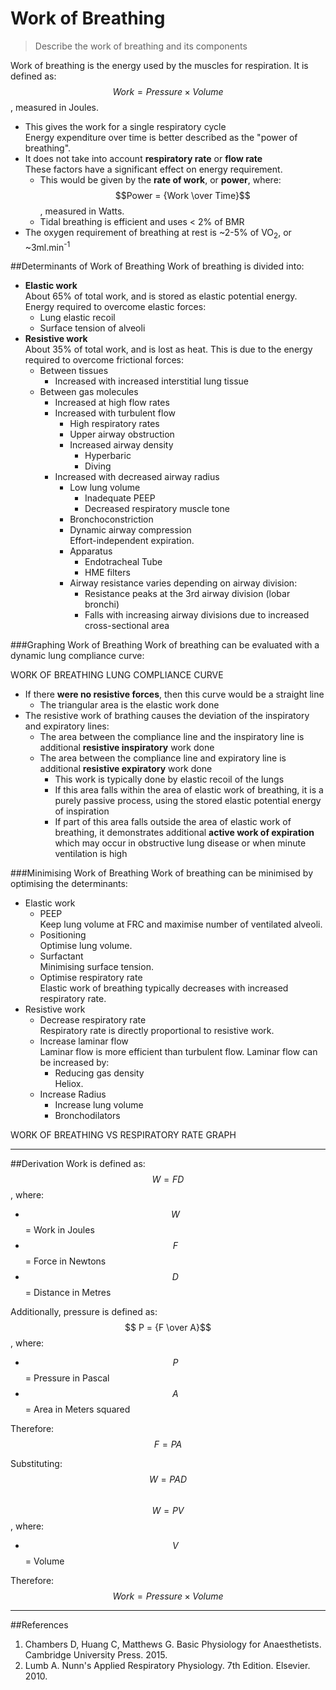 # Work of Breathing
> Describe the work of breathing and its components

Work of breathing is the energy used by the muscles for respiration. It is defined as:  
$$Work = Pressure \times Volume$$, measured in Joules.

* This gives the work for a single respiratory cycle  
Energy expenditure over time is better described as the "power of breathing".
* It does not take into account **respiratory rate** or **flow rate**  
These factors have a significant effect on energy requirement.
  * This would be given by the **rate of work**, or **power**, where:  
  $$Power = {Work \over Time}$$, measured in Watts.
  * Tidal breathing is efficient and uses < 2% of BMR
* The oxygen requirement of breathing at rest is ~2-5% of VO<sub>2</sub>, or ~3ml.min<sup>-1</sup>

##Determinants of Work of Breathing
Work of breathing is divided into:
* **Elastic work**  
About 65% of total work, and is stored as elastic potential energy. Energy required to overcome elastic forces:
  * Lung elastic recoil
  * Surface tension of alveoli
* **Resistive work**  
About 35% of total work, and is lost as heat. This is due to the energy required to overcome frictional forces:
  * Between tissues
    * Increased with increased interstitial lung tissue
  * Between gas molecules
    * Increased at high flow rates
    * Increased with turbulent flow
      * High respiratory rates
      * Upper airway obstruction
      * Increased airway density
        * Hyperbaric
        * Diving
    * Increased with decreased airway radius 
      * Low lung volume
        * Inadequate PEEP
        * Decreased respiratory muscle tone
      * Bronchoconstriction
      * Dynamic airway compression  
      Effort-independent expiration.
      * Apparatus
        * Endotracheal Tube
        * HME filters
      * Airway resistance varies depending on airway division:
        * Resistance peaks at the 3rd airway division (lobar bronchi)
        * Falls with increasing airway divisions due to increased cross-sectional area  
        <object data="resources\airway-gen-vs-resistance.svg.svg" type="image/svg+xml"></object>




###Graphing Work of Breathing
Work of breathing can be evaluated with a dynamic lung compliance curve:

WORK OF BREATHING LUNG COMPLIANCE CURVE

* If there **were no resistive forces**, then this curve would be a straight line
  * The triangular area is the elastic work done
* The resistive work of brathing causes the deviation of the inspiratory and expiratory lines:
  * The area between the compliance line and the inspiratory line is additional **resistive inspiratory** work done
  * The area between the compliance line and expiratory line is additional **resistive expiratory** work done
    * This work is typically done by elastic recoil of the lungs
    * If this area falls within the area of elastic work of breathing, it is a purely passive process, using the stored elastic potential energy of inspiration
    * If part of this area falls outside the area of elastic work of breathing, it demonstrates additional **active work of expiration** which may occur in obstructive lung disease or when minute ventilation is high

###Minimising Work of Breathing
Work of breathing can be minimised by optimising the determinants:
* Elastic work
  * PEEP  
  Keep lung volume at FRC and maximise number of ventilated alveoli.
  * Positioning  
  Optimise lung volume.
  * Surfactant  
  Minimising surface tension.
  * Optimise respiratory rate  
  Elastic work of breathing typically decreases with increased respiratory rate.
* Resistive work  
  * Decrease respiratory rate  
  Respiratory rate is directly proportional to resistive work.
  * Increase laminar flow  
  Laminar flow is more efficient than turbulent flow. Laminar flow can be increased by:
    * Reducing gas density  
    Heliox.
  * Increase Radius  
    * Increase lung volume
    * Bronchodilators  

WORK OF BREATHING VS RESPIRATORY RATE GRAPH

---
##Derivation
Work is defined as:   
$$ W = FD $$, where:
* $$W$$ = Work in Joules
* $$F$$ = Force in Newtons
* $$D$$ = Distance in Metres

Additionally, pressure is defined as:  
$$ P = {F \over A}$$, where:
* $$P$$ = Pressure in Pascal
* $$A$$ = Area in Meters squared

Therefore:  
$$F = PA$$  

Substituting:  
$$W = PAD$$  
$$W = PV$$, where:
* $$V$$ = Volume

Therefore:  
$$Work = Pressure \times Volume$$

---
##References
1. Chambers D, Huang C, Matthews G. Basic Physiology for Anaesthetists. Cambridge University Press. 2015.
2. Lumb A. Nunn's Applied Respiratory Physiology. 7th Edition. Elsevier. 2010.
  